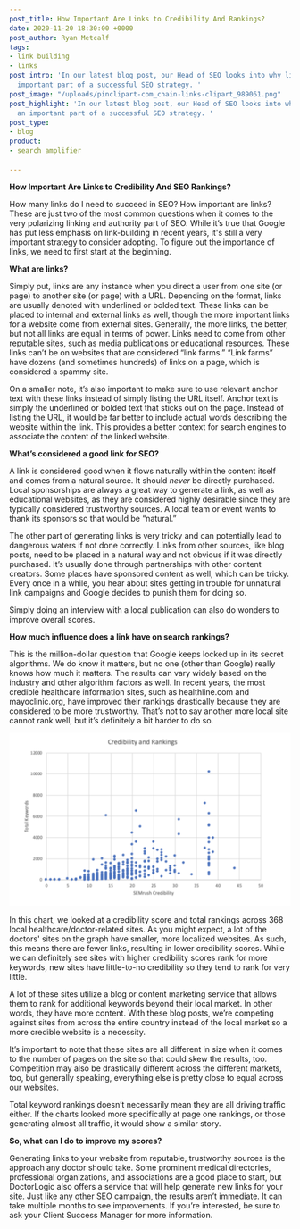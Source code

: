 ```yaml
---
post_title: How Important Are Links to Credibility And Rankings?
date: 2020-11-20 18:30:00 +0000
post_author: Ryan Metcalf
tags:
- link building
- links
post_intro: 'In our latest blog post, our Head of SEO looks into why links are an
  important part of a successful SEO strategy. '
post_image: "/uploads/pinclipart-com_chain-links-clipart_989061.png"
post_highlight: 'In our latest blog post, our Head of SEO looks into why links are
  an important part of a successful SEO strategy. '
post_type:
- blog
product:
- search amplifier

---
```

**How Important Are Links to Credibility And SEO Rankings?**

How many links do I need to succeed in SEO? How important are links? These are just two of the most common questions when it comes to the very polarizing linking and authority part of SEO. While it’s true that Google has put less emphasis on link-building in recent years, it's still a very important strategy to consider adopting. To figure out the importance of links, we need to first start at the beginning.

**What are links?**

Simply put, links are any instance when you direct a user from one site (or page) to another site (or page) with a URL. Depending on the format, links are usually denoted with underlined or bolded text. These links can be placed to internal and external links as well, though the more important links for a website come from external sites. Generally, the more links, the better, but not all links are equal in terms of power. Links need to come from other reputable sites, such as media publications or educational resources. These links can’t be on websites that are considered “link farms.” “Link farms” have dozens (and sometimes hundreds) of links on a page, which is considered a spammy site.

On a smaller note, it’s also important to make sure to use relevant anchor text with these links instead of simply listing the URL itself. Anchor text is simply the underlined or bolded text that sticks out on the page. Instead of listing the URL, it would be far better to include actual words describing the website within the link. This provides a better context for search engines to associate the content of the linked website.

**What’s considered a good link for SEO?**

A link is considered good when it flows naturally within the content itself and comes from a natural source. It should _never_ be directly purchased. Local sponsorships are always a great way to generate a link, as well as educational websites, as they are considered highly desirable since they are typically considered trustworthy sources. A local team or event wants to thank its sponsors so that would be “natural.”

The other part of generating links is very tricky and can potentially lead to dangerous waters if not done correctly. Links from other sources, like blog posts, need to be placed in a natural way and not obvious if it was directly purchased. It’s usually done through partnerships with other content creators. Some places have sponsored content as well, which can be tricky. Every once in a while, you hear about sites getting in trouble for unnatural link campaigns and Google decides to punish them for doing so.

Simply doing an interview with a local publication can also do wonders to improve overall scores.

**How much influence does a link have on search rankings?**

This is the million-dollar question that Google keeps locked up in its secret algorithms. We do know it matters, but no one (other than Google) really knows how much it matters. The results can vary widely based on the industry and other algorithm factors as well. In recent years, the most credible healthcare information sites, such as healthline.com and mayoclinic.org, have improved their rankings drastically because they are considered to be more trustworthy. That’s not to say another more local site cannot rank well, but it’s definitely a bit harder to do so.

![](/uploads/screen-shot-2020-11-24-at-12-31-39-pm.png)

In this chart, we looked at a credibility score and total rankings across 368 local healthcare/doctor-related sites. As you might expect, a lot of the doctors' sites on the graph have smaller, more localized websites. As such, this means there are fewer links, resulting in lower credibility scores. While we can definitely see sites with higher credibility scores rank for more keywords, new sites have little-to-no credibility so they tend to rank for very little.

A lot of these sites utilize a blog or content marketing service that allows them to rank for additional keywords beyond their local market. In other words, they have more content. With these blog posts, we’re competing against sites from across the entire country instead of the local market so a more credible website is a necessity.

It’s important to note that these sites are all different in size when it comes to the number of pages on the site so that could skew the results, too. Competition may also be drastically different across the different markets, too, but generally speaking, everything else is pretty close to equal across our websites.

Total keyword rankings doesn’t necessarily mean they are all driving traffic either. If the charts looked more specifically at page one rankings, or those generating almost all traffic, it would show a similar story.

**So, what can I do to improve my scores?**

Generating links to your website from reputable, trustworthy sources is the approach any doctor should take. Some prominent medical directories, professional organizations, and associations are a good place to start, but DoctorLogic also offers a service that will help generate new links for your site. Just like any other SEO campaign, the results aren’t immediate. It can take multiple months to see improvements. If you’re interested, be sure to ask your Client Success Manager for more information.